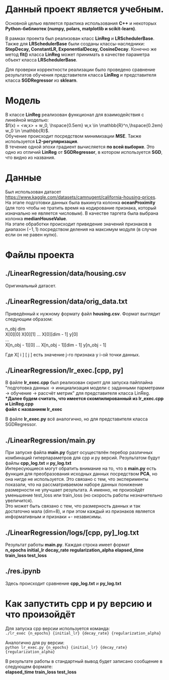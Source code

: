 Данный проект является учебным. 
=========
Основной целью является практика использования **C++** и некоторых **Python-библиотек (numpy, polars, matplotlib и scikit-learn)**.

В рамках проекта был реализован класс **LinReg** и **LRSchedulerBase**.
Также для **LRSchedulerBase** были созданы классы-наследники: **StepDecay, ConstantLR, ExponentialDecay, CosineDecay**. Конечно же метод **fit()** класса **LinReg** 
может принимать в качестве параметра объект класса **LRSchedulerBase**.

Для проверки корректности реализации было проведено сравнение результатов обучения представителя класса **LinReg** и представителя класса **SGDRegressor** из **sklearn**.


Модель
==============

В классе **LinReg** реализован функционал для взаимодействия с линейной моделью:\
$f(x) = <w,x> + w_0, \hspace{0.5em} w,x \in \mathbb{R}^n,\hspace{0.2em} w_0 \in \mathbb{R}$.\
Обучение происходит посредством минимизации **MSE**. 
Также используется **L2-регуляризация**.\
В течение одной эпохи градиент вычисляется **по всей выборке**. Это одно из отличий **LinReg** от **SGDRegressor**, в котором используется **SGD**, что видно из названия.

Данные
===============
Был использован датасет https://www.kaggle.com/datasets/camnugent/california-housing-prices. \
На этапе подготовки данных была выкинута колонка **oceanProximity** (для того чтобы не тратить время на кодирование признака, который изначально не является числовым).
В качестве таргета была выбрана колонка **medianHouseValue**.\
На этапе обработки происходит приведение значений признаков в диапазон $(-1, 1)$
посредством деления на максимум модуля (в случае если он не равен нулю).


Файлы проекта
==================

./LinearRegression/data/housing.csv
---------------
Оригинальный датасет.

./LinearRegression/data/orig_data.txt
---------------
Приведённый к нужному формату файл **housing.csv**.
Формат выглядит следующим образом:


n_obj dim\
X[0][0] X[0][1]  ...  X[0][dim - 1]  y[0]\
...\
X[n_obj - 1][0]  ...  X[n_obj - 1][dim - 1]  y[n_obj - 1]


Где X[ i ] [ j ] есть значение j-го признака у i-ой точки данных.


./LinearRegression/lr_exec.[cpp, py]
--------------------------
В файле **lr_exec.cpp** был реализован скрипт для запуска пайплайна 
"подготовка данных -> инициализация модели с заданными парметрами -> обучение -> рассчёт метрик" для представителя класса LinReg.\
__*Далее будем считать, что имеется скомпилированный из lr_exec.cpp и LinReg.cpp\
 файл с названием lr_exec__


В файле **lr_exec.py** всё аналогично, но для представителя класса SGDRegressor.


./LinearRegression/main.py
--------------
При запуске файла **main.py** будет осуществлён перебор различных комбинаций гиперпараметров для cpp и py версий. Результатом будут файлы **cpp_log.txt** и **py_log.txt**\
Интересующиеся могут обратить внимание на то, что в **main.py** есть функция для преобразования исходных данных посредством **PCA**, но она нигде не используется.
Это связано с тем, что эксперименты показали, что на рассматриваемом наборе данных понижение размерности не улучшает результата. А именно, не произойдёт уменьшение test_loss или train_loss (но скорость работы незначительно увеличится).\
 Это может быть связано с тем, что размерность данных и так достаточно мала (dim=8), и при этом каждый из признаков является информативным и признаки +- независимы.


./LinearRegression/logs/[cpp, py]_log.txt
---------------
Результат работы **main.py**. Каждая строка имеет формат\
__n_epochs initial_lr decay_rate regularization_alpha elapsed_time train_loss test_loss__


./res.ipynb
---------------
Здесь происходит сравнение **cpp_log.txt** и **py_log.txt**


Как запустить cpp и py версию и что произойдёт
=============
Для запуска cpp версии используется команда:\
`./lr_exec {n_epochs} {initial_lr} {decay_rate} {regularization_alpha}`

Аналогично для py версии:\
`python lr_exec.py {n_epochs} {initial_lr} {decay_rate} {regularization_alpha}`

В результате работы в стандартный вывод будет записано сообщение в cледующем формате:\
__elapsed_time train_loss test_loss__








